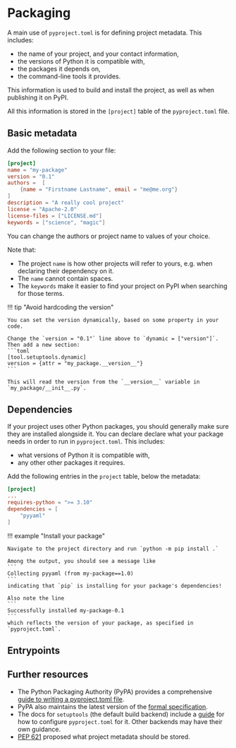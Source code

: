 # Packaging

A main use of `pyproject.toml` is for defining project metadata.
This includes:

- the name of your project, and your contact information,
- the versions of Python it is compatible with,
- the packages it depends on,
- the command-line tools it provides.

This information is used to build and install the project,
as well as when publishing it on PyPI.

All this information is stored in the `[project]` table of the
`pyproject.toml` file.

## Basic metadata
Add the following section to your file:

```toml
[project]
name = "my-package"
version = "0.1"
authors =  [
    {name = "Firstname Lastname", email = "me@me.org"}
]
description = "A really cool project"
license = "Apache-2.0"
license-files = ["LICENSE.md"]
keywords = ["science", "magic"]
```

You can change the authors or project name to values of your choice.

Note that:

- The project `name` is how other projects will refer to yours,
e.g. when declaring their dependency on it.
- The `name` cannot contain spaces.
- The `keywords` make it easier to find your project on PyPI when searching
for those terms. 

!!! tip "Avoid hardcoding the version"

    You can set the version dynamically, based on some property in your code.

    Change the `version = "0.1"` line above to `dynamic = ["version"]`.
    Then add a new section:
    ```toml
    [tool.setuptools.dynamic]
    version = {attr = "my_package.__version__"}
    ```

    This will read the version from the `__version__` variable in
    `my_package/__init__.py`.

## Dependencies

If your project uses other Python packages, you should generally make sure
they are installed alongside it.
You can declare declare what your package needs in order to run
in `pyproject.toml`. This includes:

- what versions of Python it is compatible with,
- any other other packages it requires.

Add the following entries in the `project` table, below the metadata:

```toml
[project]
...
requires-python = ">= 3.10"
dependencies = [
    "pyyaml"
]
```

!!! example "Install your package"

    Navigate to the project directory and run `python -m pip install .`

    Among the output, you should see a message like
    ```
    Collecting pyyaml (from my-package==1.0)
    ```
    indicating that `pip` is installing for your package's dependencies!

    Also note the line
    ```
    Successfully installed my-package-0.1
    ```
    which reflects the version of your package, as specified in `pyproject.toml`.


## Entrypoints

## Further resources
- The Python Packaging Authority (PyPA) provides a comprehensive
[guide to writing a pyproject.toml file][pypa-guide].
- PyPA also maintains the latest version of the
[formal specification][pypa-spec].
- The docs for `setuptools` (the default build backend) include a
[guide][setuptools-toml] for how to configure `pyproject.toml` for it.
Other backends may have their own guidance.
- [PEP 621][pep-621] proposed what project metadata should be stored.

[pep-621]: https://peps.python.org/pep-0621
[pypa-spec]: https://packaging.python.org/en/latest/specifications/pyproject-toml/#pyproject-toml-spec
[pypa-guide]: https://packaging.python.org/en/latest/guides/writing-pyproject-toml/
[setuptools-toml]: https://setuptools.pypa.io/en/latest/userguide/pyproject_config.html
